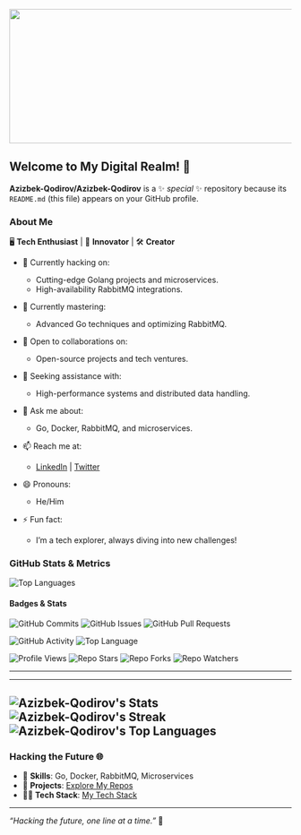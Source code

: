 <!-- Header Image -->
<p align="center">
  <img src="https://cdn-images-1.medium.com/fit/t/1600/480/1*30aoNxlSnaYrLhBT0O1lzw.png" alt="Golang Header" width="1500" height="240">
</p>


## Welcome to My Digital Realm! 👾

**Azizbek-Qodirov/Azizbek-Qodirov** is a ✨ _special_ ✨ repository because its `README.md` (this file) appears on your GitHub profile.

### About Me

🖥️ **Tech Enthusiast** | 🚀 **Innovator** | 🛠️ **Creator**

- 🔭 Currently hacking on:
  - Cutting-edge Golang projects and microservices.
  - High-availability RabbitMQ integrations.

- 🌱 Currently mastering:
  - Advanced Go techniques and optimizing RabbitMQ.

- 👯 Open to collaborations on:
  - Open-source projects and tech ventures.

- 🤔 Seeking assistance with:
  - High-performance systems and distributed data handling.

- 💬 Ask me about:
  - Go, Docker, RabbitMQ, and microservices.

- 📫 Reach me at:
  - [LinkedIn](https://www.linkedin.com/in/azizbek-qodirov) | [Twitter](https://twitter.com/azizbek_qodirov)

- 😄 Pronouns:
  - He/Him

- ⚡ Fun fact:
  - I’m a tech explorer, always diving into new challenges!

### GitHub Stats & Metrics

<img src="https://github-readme-stats.vercel.app/api/top-langs/?username=Azizbek-Qodirov&theme=radical" alt="Top Languages" />

#### Badges & Stats

![GitHub Commits](https://img.shields.io/github/commit-activity/m/Azizbek-Qodirov/Azizbek-Qodirov?color=purple&style=for-the-badge&logo=github)
![GitHub Issues](https://img.shields.io/github/issues/Azizbek-Qodirov/Azizbek-Qodirov?color=red&style=for-the-badge&logo=github)
![GitHub Pull Requests](https://img.shields.io/github/issues-pr/Azizbek-Qodirov/Azizbek-Qodirov?color=green&style=for-the-badge&logo=github)

![GitHub Activity](https://img.shields.io/github/commit-activity/w/Azizbek-Qodirov/Azizbek-Qodirov?color=blue&style=for-the-badge&logo=github)
![Top Language](https://img.shields.io/github/languages/top/Azizbek-Qodirov/Azizbek-Qodirov?color=orange&style=for-the-badge&logo=github)

![Profile Views](https://komarev.com/ghpvc/?username=Azizbek-Qodirov&color=blue&style=flat-square)
![Repo Stars](https://img.shields.io/github/stars/Azizbek-Qodirov/Azizbek-Qodirov?color=gold&style=for-the-badge&logo=github)
![Repo Forks](https://img.shields.io/github/forks/Azizbek-Qodirov/Azizbek-Qodirov?color=blue&style=for-the-badge&logo=github)
![Repo Watchers](https://img.shields.io/github/watchers/Azizbek-Qodirov/Azizbek-Qodirov?color=purple&style=for-the-badge&logo=github)

---
---
![Azizbek-Qodirov's Stats](https://github-readme-stats.vercel.app/api?username=Azizbek-Qodirov&theme=highcontrast&show_icons=true&hide_border=false&count_private=true)
![Azizbek-Qodirov's Streak](https://github-readme-streak-stats.herokuapp.com/?user=Azizbek-Qodirov&theme=highcontrast&hide_border=false)
![Azizbek-Qodirov's Top Languages](https://github-readme-stats.vercel.app/api/top-langs/?username=Azizbek-Qodirov&theme=highcontrast&show_icons=true&hide_border=false&layout=compact)
---
### Hacking the Future 🌐

- 🧠 **Skills**: Go, Docker, RabbitMQ, Microservices
- 💼 **Projects**: [Explore My Repos](https://github.com/Azizbek-Qodirov)
- 🕵️‍♂️ **Tech Stack**: [My Tech Stack](https://github.com/Azizbek-Qodirov/tech-stack)

---

_“Hacking the future, one line at a time.”_ 🖤
